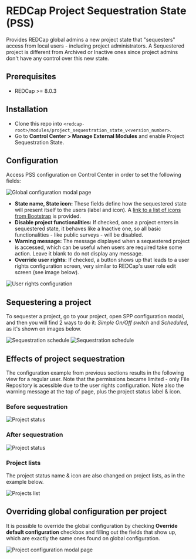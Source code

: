 # REDCap Project Sequestration State (PSS)
Provides REDCap global admins a new project state that "sequesters" access from local users - including project administrators. A Sequestered project is different from Archived or Inactive ones since project admins don't have any control over this new state.

## Prerequisites
- REDCap >= 8.0.3

## Installation
- Clone this repo into `<redcap-root>/modules/project_sequestration_state_v<version_number>`.
- Go to **Control Center > Manage External Modules** and enable Project Sequestration State.

## Configuration
Access PSS configuration on Control Center in order to set the following fields:

![Global configuration modal page](img/global_config.png)

* __State name, State icon:__ These fields define how the sequestered state will present itself to the users (label and icon). A [link to a list of icons from Bootstrap](https://getbootstrap.com/docs/3.3/components/) is provided.
* __Disable project functionalities:__ If checked, once a project enters in sequestered state, it behaves like a Inactive one, so all basic functionalities - like public surveys - will be disabled.
* __Warning message:__ The message displayed when a sequestered project is accessed, which can be useful when users are required take some action. Leave it blank to do not display any message.
* __Override user rights:__ If checked, a button shows up that leads to a user rights configuration screen, very similar to REDCap's user role edit screen (see image below).

![User rights configuration](img/user_rights_config.png)


## Sequestering a project
To sequester a project, go to your project, open SPP configuration modal, and then you will find 2 ways to do it: _Simple On/Off switch_ and _Scheduled_, as it's shown on images below.

![Sequestration schedule](img/sequestration_switch.png)
![Sequestration schedule](img/sequestration_schedule.png)


## Effects of project sequestration

The configuration example from previous sections results in the following view for a regular user. Note that the permissions became limited - only File Repository is acessible due to the user rights configuration. Note also the warning message at the top of page, plus the project status label & icon.

### Before sequestration
![Project status](img/project_view_before.png)

### After sequestration
![Project status](img/project_view_after.png)

### Project lists

The project status name & icon are also changed on project lists, as in the example below.

![Projects list](img/projects_list.png)

## Overriding global configuration per project

It is possible to override the global configuration by checking __Override default configuration__ checkbox and filling out the fields that show up, which are exactly the same ones found on global configuration.

![Project configuration modal page](img/project_config.png)
